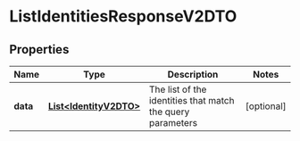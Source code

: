 

# ListIdentitiesResponseV2DTO


## Properties

| Name | Type | Description | Notes |
|------------ | ------------- | ------------- | -------------|
|**data** | [**List&lt;IdentityV2DTO&gt;**](IdentityV2DTO.md) | The list of the identities that match the query parameters |  [optional] |




